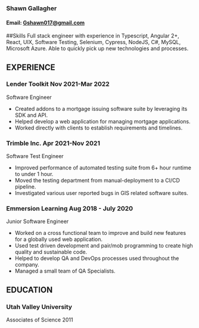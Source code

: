 ### Shawn Gallagher
#### Email: Gshawn017@gmail.com

##Skills
Full stack engineer with experience in Typescript, Angular 2+, React, UIX, Software Testing, Selenium,
Cypress, NodeJS, C#, MySQL, Microsoft Azure. Able to quickly pick up new technologies and processes.

## EXPERIENCE
### **Lender Toolkit Nov 2021-Mar 2022**
Software Engineer
+  Created addons to a mortgage issuing software suite by leveraging its
SDK and API.
+ Helped develop a web application for managing mortgage applications.
+ Worked directly with clients to establish requirements and timelines.

### **Trimble Inc. Apr 2021-Nov 2021**
Software Test Engineer
+  Improved performance of automated testing suite from 6+ hour runtime
to under 1 hour.
+ Moved the testing department from manual-deployment to a CI/CD pipeline.
+  Investigated various user reported bugs in GIS related software suites.

### **Emmersion Learning Aug 2018 - July 2020**
Junior Software Engineer
+ Worked on a cross functional team to improve and build new features
for a globally used web application.
+ Used test driven development and pair/mob programming to create
high quality and sustainable code.
+ Helped to develop QA and DevOps processes used throughout the
company.
+ Managed a small team of QA Specialists.
## EDUCATION
### **Utah Valley University**
Associates of Science 2011
